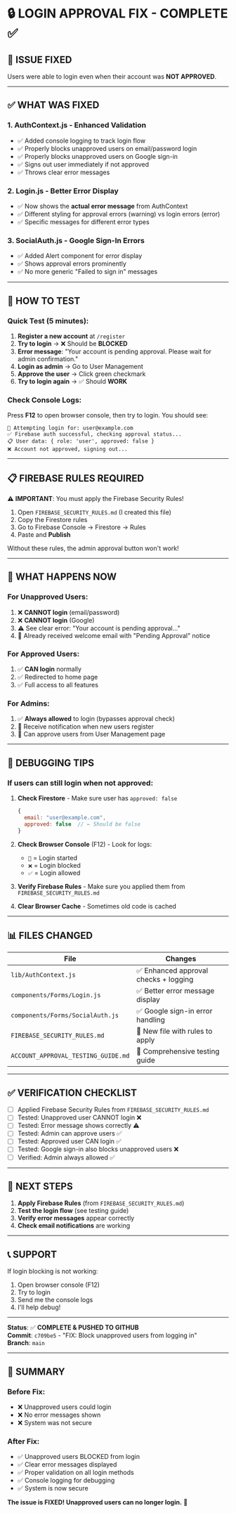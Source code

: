 # 🔒 LOGIN APPROVAL FIX - COMPLETE ✅

## 🚨 **ISSUE FIXED**
Users were able to login even when their account was **NOT APPROVED**.

---

## ✅ **WHAT WAS FIXED**

### 1. **AuthContext.js** - Enhanced Validation
- ✅ Added console logging to track login flow
- ✅ Properly blocks unapproved users on email/password login
- ✅ Properly blocks unapproved users on Google sign-in
- ✅ Signs out user immediately if not approved
- ✅ Throws clear error messages

### 2. **Login.js** - Better Error Display
- ✅ Now shows the **actual error message** from AuthContext
- ✅ Different styling for approval errors (warning) vs login errors (error)
- ✅ Specific messages for different error types

### 3. **SocialAuth.js** - Google Sign-In Errors
- ✅ Added Alert component for error display
- ✅ Shows approval errors prominently
- ✅ No more generic "Failed to sign in" messages

---

## 🧪 **HOW TO TEST**

### Quick Test (5 minutes):

1. **Register a new account** at `/register`
2. **Try to login** → ❌ Should be **BLOCKED**
3. **Error message**: "Your account is pending approval. Please wait for admin confirmation."
4. **Login as admin** → Go to User Management
5. **Approve the user** → Click green checkmark
6. **Try to login again** → ✅ Should **WORK**

### Check Console Logs:

Press **F12** to open browser console, then try to login. You should see:

```
🔐 Attempting login for: user@example.com
✅ Firebase auth successful, checking approval status...
📋 User data: { role: 'user', approved: false }
❌ Account not approved, signing out...
```

---

## 📋 **FIREBASE RULES REQUIRED**

⚠️ **IMPORTANT**: You must apply the Firebase Security Rules!

1. Open `FIREBASE_SECURITY_RULES.md` (I created this file)
2. Copy the Firestore rules
3. Go to Firebase Console → Firestore → Rules
4. Paste and **Publish**

Without these rules, the admin approval button won't work!

---

## 🎯 **WHAT HAPPENS NOW**

### For Unapproved Users:
1. ❌ **CANNOT login** (email/password)
2. ❌ **CANNOT login** (Google)
3. ⚠️ See clear error: "Your account is pending approval..."
4. 📧 Already received welcome email with "Pending Approval" notice

### For Approved Users:
1. ✅ **CAN login** normally
2. ✅ Redirected to home page
3. ✅ Full access to all features

### For Admins:
1. ✅ **Always allowed** to login (bypasses approval check)
2. 📧 Receive notification when new users register
3. 🔧 Can approve users from User Management page

---

## 🐛 **DEBUGGING TIPS**

### If users can still login when not approved:

1. **Check Firestore** - Make sure user has `approved: false`
   ```javascript
   {
     email: "user@example.com",
     approved: false  // ← Should be false
   }
   ```

2. **Check Browser Console** (F12) - Look for logs:
   - `🔐` = Login started
   - `❌` = Login blocked
   - `✅` = Login allowed

3. **Verify Firebase Rules** - Make sure you applied them from `FIREBASE_SECURITY_RULES.md`

4. **Clear Browser Cache** - Sometimes old code is cached

---

## 📊 **FILES CHANGED**

| File | Changes |
|------|---------|
| `lib/AuthContext.js` | ✅ Enhanced approval checks + logging |
| `components/Forms/Login.js` | ✅ Better error message display |
| `components/Forms/SocialAuth.js` | ✅ Google sign-in error handling |
| `FIREBASE_SECURITY_RULES.md` | 📝 New file with rules to apply |
| `ACCOUNT_APPROVAL_TESTING_GUIDE.md` | 📝 Comprehensive testing guide |

---

## ✅ **VERIFICATION CHECKLIST**

- [ ] Applied Firebase Security Rules from `FIREBASE_SECURITY_RULES.md`
- [ ] Tested: Unapproved user CANNOT login ❌
- [ ] Tested: Error message shows correctly ⚠️
- [ ] Tested: Admin can approve users ✅
- [ ] Tested: Approved user CAN login ✅
- [ ] Tested: Google sign-in also blocks unapproved users ❌
- [ ] Verified: Admin always allowed ✅

---

## 🚀 **NEXT STEPS**

1. **Apply Firebase Rules** (from `FIREBASE_SECURITY_RULES.md`)
2. **Test the login flow** (see testing guide)
3. **Verify error messages** appear correctly
4. **Check email notifications** are working

---

## 📞 **SUPPORT**

If login blocking is not working:
1. Open browser console (F12)
2. Try to login
3. Send me the console logs
4. I'll help debug!

---

**Status**: ✅ **COMPLETE & PUSHED TO GITHUB**  
**Commit**: `c709be5` - "FIX: Block unapproved users from logging in"  
**Branch**: `main`

---

## 🎉 **SUMMARY**

### Before Fix:
- ❌ Unapproved users could login
- ❌ No error messages shown
- ❌ System was not secure

### After Fix:
- ✅ Unapproved users BLOCKED from login
- ✅ Clear error messages displayed
- ✅ Proper validation on all login methods
- ✅ Console logging for debugging
- ✅ System is now secure

**The issue is FIXED! Unapproved users can no longer login.** 🎉

